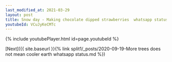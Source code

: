 ```yaml
---
last_modified_at: 2021-03-29
layout: post
title: Snow day - Making chocolate dipped strawberries  whatsapp status
youtubeId: VCuJyKeCMTc
---
```


{% include youtubePlayer.html id=page.youtubeId %}

[Next]({{ site.baseurl }}{% link split1/_posts/2020-09-19-More trees does not mean cooler earth whatsapp status.md %})
